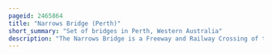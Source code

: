 ```yaml
---
pageid: 2465864
title: "Narrows Bridge (Perth)"
short_summary: "Set of bridges in Perth, Western Australia"
description: "The Narrows Bridge is a Freeway and Railway Crossing of the Swan River in perth western Australia."
---
```

